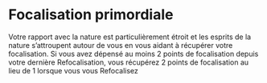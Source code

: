 # Focalisation primordiale

<p>Votre rapport avec la nature est particulièrement étroit et les esprits de la nature s’attroupent autour de vous en vous aidant à récupérer votre focalisation. Si vous avez dépensé au moins 2 points de focalisation depuis votre dernière Refocalisation, vous récupérez 2 points de focalisation au lieu de 1 lorsque vous vous Refocalisez</p>